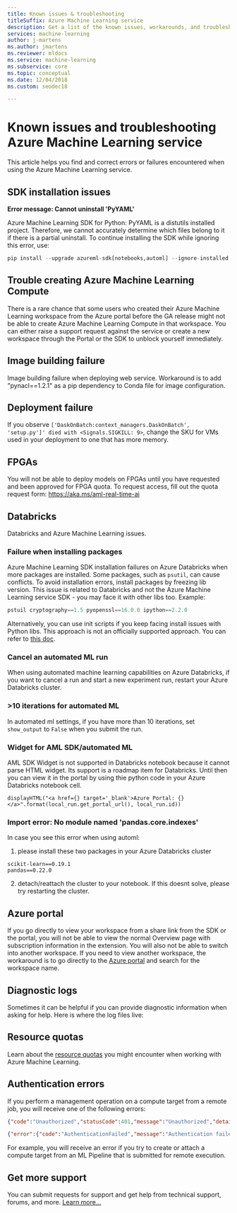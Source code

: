 ```yaml
---
title: Known issues & troubleshooting
titleSuffix: Azure Machine Learning service
description: Get a list of the known issues, workarounds, and troubleshooting for Azure Machine Learning service.
services: machine-learning
author: j-martens
ms.author: jmartens
ms.reviewer: mldocs
ms.service: machine-learning
ms.subservice: core
ms.topic: conceptual
ms.date: 12/04/2018
ms.custom: seodec18

---
```

# Known issues and troubleshooting Azure Machine Learning service

This article helps you find and correct errors or failures encountered when using the Azure Machine Learning service.

## SDK installation issues

**Error message: Cannot uninstall 'PyYAML'**

Azure Machine Learning SDK for Python: PyYAML is a distutils installed project. Therefore, we cannot accurately determine which files belong to it if there is a partial uninstall. To continue installing the SDK while ignoring this error, use:

```Python
pip install --upgrade azureml-sdk[notebooks,automl] --ignore-installed PyYAML
```

## Trouble creating Azure Machine Learning Compute

There is a rare chance that some users who created their Azure Machine Learning workspace from the Azure portal before the GA release might not be able to create Azure Machine Learning Compute in that workspace. You can either raise a support request against the service or create a new workspace through the Portal or the SDK to unblock yourself immediately.

## Image building failure

Image building failure when deploying web service. Workaround is to add "pynacl==1.2.1" as a pip dependency to Conda file for image configuration.

## Deployment failure

If you observe `['DaskOnBatch:context_managers.DaskOnBatch', 'setup.py']' died with <Signals.SIGKILL: 9>`, change the SKU for VMs used in your deployment to one that has more memory.

## FPGAs
You will not be able to deploy models on FPGAs until you have requested and been approved for FPGA quota. To request access, fill out the quota request form: https://aka.ms/aml-real-time-ai

## Databricks

Databricks and Azure Machine Learning issues.

### Failure when installing packages
Azure Machine Learning SDK installation failures on Azure Databricks when more packages are installed. Some packages, such as `psutil`, can cause conflicts. To avoid installation errors,  install packages by freezing lib version. This issue is related to Databricks and not the Azure Machine Learning service SDK - you may face it with other libs too. Example:
   ```python
   pstuil cryptography==1.5 pyopenssl==16.0.0 ipython==2.2.0
   ```
Alternatively, you can use init scripts if you keep facing install issues with Python libs. This approach is not an officially supported approach. You can refer to [this doc](https://docs.azuredatabricks.net/user-guide/clusters/init-scripts.html#cluster-scoped-init-scripts).

### Cancel an automated ML run
When using automated machine learning capabilities on Azure Databricks, if you want to cancel a run and start a new experiment run, restart your Azure Databricks cluster.

### >10 iterations for automated ML
In automated ml settings, if you have more than 10 iterations, set `show_output` to `False` when you submit the run.

### Widget for AML SDK/automated ML
AML SDK Widget is not supported in Databricks notebook because it cannot parse HTML widget. Its support is a roadmap item for Databricks. Until then you can view it in the portal by using thie python code in your Azure Databricks notebook cell.
```
displayHTML("<a href={} target='_blank'>Azure Portal: {}</a>".format(local_run.get_portal_url(), local_run.id))
```

### Import error: No module named 'pandas.core.indexes'
In case you see this error when using automl: 
1) please install these two packages in your Azure Databricks cluster 
```
scikit-learn==0.19.1
pandas==0.22.0
```
2) detach/reattach the cluster to your notebook. If this doesnt solve, please try restarting the cluster.


## Azure portal
If you go directly to view your workspace from a share link from the SDK or the portal, you will not be able to view the normal Overview page with subscription information in the extension. You will also not be able to switch into another workspace. If you need to view another workspace, the workaround is to go directly to the [Azure portal](https://portal.azure.com) and search for the workspace name.

## Diagnostic logs
Sometimes it can be helpful if you can provide diagnostic information when asking for help.
Here is where the log files live:

## Resource quotas

Learn about the [resource quotas](how-to-manage-quotas.md) you might encounter when working with Azure Machine Learning.

## Authentication errors

If you perform a management operation on a compute target from a remote job, you will receive one of the following errors:

```json
{"code":"Unauthorized","statusCode":401,"message":"Unauthorized","details":[{"code":"InvalidOrExpiredToken","message":"The request token was either invalid or expired. Please try again with a valid token."}]}
```

```json
{"error":{"code":"AuthenticationFailed","message":"Authentication failed."}}
```

For example, you will receive an error if you try to create or attach a compute target from an ML Pipeline that is submitted for remote execution.

## Get more support

You can submit requests for support and get help from technical support, forums, and more. [Learn more...](support-for-aml-services.md)
